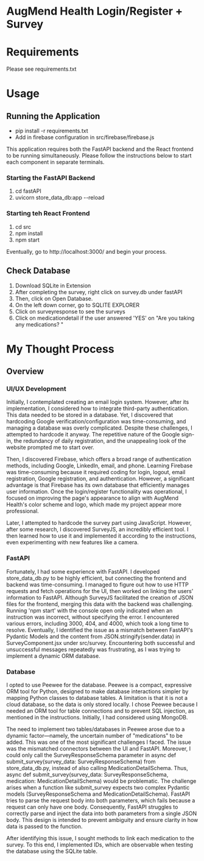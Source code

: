 # AugMend Health Login/Register + Survey

# Requirements
Please see requirements.txt

# Usage

## Running the Application

- pip install -r requirements.txt
- Add in firebase configuration in src/firebase/firebase.js

This application requires both the FastAPI backend and the React frontend to be running simultaneously. Please follow the instructions below to start each component in separate terminals.

### Starting the FastAPI Backend
1. cd fastAPI
2. uvicorn store_data_db:app --reload

### Starting teh React Frontend
1. cd src
2. npm install
3. npm start


Eventually, go to http://localhost:3000/ and begin your process.

## Check Database
1. Download SQLite in Extension
2. After completing the survey, right click on survey.db under fastAPI
3. Then, click on Open Database.
4. On the left down corner, go to SQLITE EXPLORER
5. Click on surveyresponse to see the surveys
6. Click on medicationdetail if the user answered 'YES' on "Are you taking any medications? "


# My Thought Process 

## Overview

### UI/UX Development
Initially, I contemplated creating an email login system. However, after its implementation, I considered how to integrate third-party authentication. This data needed to be stored in a database. Yet, I discovered that hardcoding Google verification/configuration was time-consuming, and managing a database was overly complicated. Despite these challenges, I attempted to hardcode it anyway. The repetitive nature of the Google sign-in, the redundancy of daily registration, and the unappealing look of the website prompted me to start over.

Then, I discovered Firebase, which offers a broad range of authentication methods, including Google, LinkedIn, email, and phone. Learning Firebase was time-consuming because it required coding for login, logout, email registration, Google registration, and authentication. However, a significant advantage is that Firebase has its own database that efficiently manages user information. Once the login/register functionality was operational, I focused on improving the page's appearance to align with AugMend Health's color scheme and logo, which made my project appear more professional.

Later, I attempted to hardcode the survey part using JavaScript. However, after some research, I discovered SurveyJS, an incredibly efficient tool. I then learned how to use it and implemented it according to the instructions, even experimenting with new features like a camera.

### FastAPI
Fortunately, I had some experience with FastAPI. I developed store_data_db.py to be highly efficient, but connecting the frontend and backend was time-consuming. I managed to figure out how to use HTTP requests and fetch operations for the UI, then worked on linking the users' information to FastAPI. Although SurveyJS facilitated the creation of JSON files for the frontend, merging this data with the backend was challenging. Running 'npm start' with the console open only indicated when an instruction was incorrect, without specifying the error. I encountered various errors, including 3000, 404, and 4000, which took a long time to resolve. Eventually, I identified the issue as a mismatch between FastAPI's Pydantic Models and the content from JSON.stringify(sender.data) in SurveyComponent.jsx under src/survey. Encountering both successful and unsuccessful messages repeatedly was frustrating, as I was trying to implement a dynamic ORM database.

### Database
I opted to use Peewee for the database. Peewee is a compact, expressive ORM tool for Python, designed to make database interactions simpler by mapping Python classes to database tables. A limitation is that it is not a cloud database, so the data is only stored locally. I chose Peewee because I needed an ORM tool for table connections and to prevent SQL injection, as mentioned in the instructions. Initially, I had considered using MongoDB.

The need to implement two tables/databases in Peewee arose due to a dynamic factor—namely, the uncertain number of "medications" to be added. This was one of the most significant challenges I faced. The issue was the mismatched connectors between the UI and FastAPI. Moreover, I could only call the SurveyResponseSchema parameter in async def submit_survey(survey_data: SurveyResponseSchema) from store_data_db.py, instead of also calling MedicationDetailSchema. Thus, async def submit_survey(survey_data: SurveyResponseSchema, medication: MedicationDetailSchema) would be problematic. The challenge arises when a function like submit_survey expects two complex Pydantic models (SurveyResponseSchema and MedicationDetailSchema). FastAPI tries to parse the request body into both parameters, which fails because a request can only have one body. Consequently, FastAPI struggles to correctly parse and inject the data into both parameters from a single JSON body. This design is intended to prevent ambiguity and ensure clarity in how data is passed to the function.

After identifying this issue, I sought methods to link each medication to the survey. To this end, I implemented IDs, which are observable when testing the database using the SQLite table.